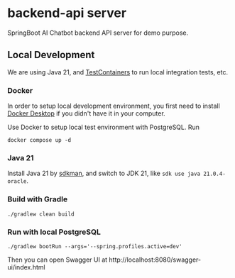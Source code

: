 # backend-api server
SpringBoot AI Chatbot backend API server for demo purpose.

## Local Development

We are using Java 21, and [TestContainers](https://www.testcontainers.org/)
to run local integration tests, etc.

### Docker
In order to setup local development environment, you first need to install
[Docker Desktop](https://docs.docker.com/desktop/) if you didn't have it in your computer.

Use Docker to setup local test environment with PostgreSQL. Run
```
docker compose up -d
```

### Java 21
Install Java 21 by [sdkman](https://sdkman.io/), and switch to JDK 21,
like `sdk use java 21.0.4-oracle`.

### Build with Gradle

```
./gradlew clean build
```

### Run with local PostgreSQL
```
./gradlew bootRun --args='--spring.profiles.active=dev'
```

Then you can open Swagger UI at http://localhost:8080/swagger-ui/index.html

